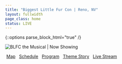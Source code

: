 ```yaml
---
title: "Biggest Little Fur Con | Reno, NV"
layout: fullwidth
page_class: home
status: LIVE
---
```

{::options parse_block_html="true" /}

<div id="home-curtain-top"></div>
<div id="home-curtain-left"></div>
<div id="home-curtain-right"></div>

<div id="home-stage2" class="big-chunk textcenter">
<div id="home-stage-content">

<img src="/assets/theme/BLFC2018-logo-s.png" alt="BLFC the Musical | Now Showing">

<div class="">

<a class="button" href="/map/">Map</a>
<a class="button" href="https://api.goblfc.org/schedule.php" target="_blank">Schedule</a>
<a class="button" href="https://www.goblfc.org/program.pdf" target="_blank">Program</a>
<a class="button" href="https://www.goblfc.org/theme/story-thursday">Theme Story</a>
<a class="button" href="https://www.youtube.com/c/BiggestlittlefurconOrg/live" target="_blank">Live Stream</a>

</div>

</div>
</div>

<style>
#home-curtain-left, #home-curtain-right {
	position: absolute;
}
#home-stage-content img {
	height: auto;
}
#home-curtain-top {
	top: 10px;
}
#home-curtain-left, #home-curtain-right {
	width: 23vw;
	height: 80vh;
}
.button {
	margin: 4px;
}
</style>